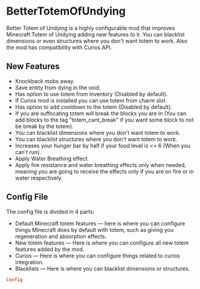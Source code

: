 # BetterTotemOfUndying

Better Totem of Undying is a highly configurable mod that improves Minecraft Totem of Undying adding new features to it. You can blacklist dimensions or even structures where you don't want totem to work. Also the mod has compatibility with Curios API.

## New Features 

- Knockback mobs away.
- Save entity from dying in the void.
- Has option to use totem from inventory (Disabled by default).
- If Curios mod is installed you can use totem from charm slot.
- Has option to add cooldown to the totem (Disabled by default).
- If you are suffocating totem will break the blocks you are in (You can add blocks to the tag "totem_cant_break" if you want some block to not be break by the totem).
- You can blacklist dimensions where you don't want totem to work.
- You can blacklist structures where you don't want totem to work.
- Increases your hunger bar by half if your food level is <= 6 (When you can't run).
- Apply Water Breathing effect.
- Apply fire resistance and water breathing effects only when needed, meaning you are going to receive the effects only if you are on fire or in water respectively.

## Config File 

The config file is divided in 4 parts:

- Default Minecraft totem features — here is where you can configure things Minecraft does by default with totem, such as giving you regeneration and absorption effects.
- New totem features — Here is where you can configure all new totem features added by the mod.
- Curios — Here is where you can configure things related to curios integration.
- Blacklists — Here is where you can blacklist dimensions or structures.

```toml
Config
```









